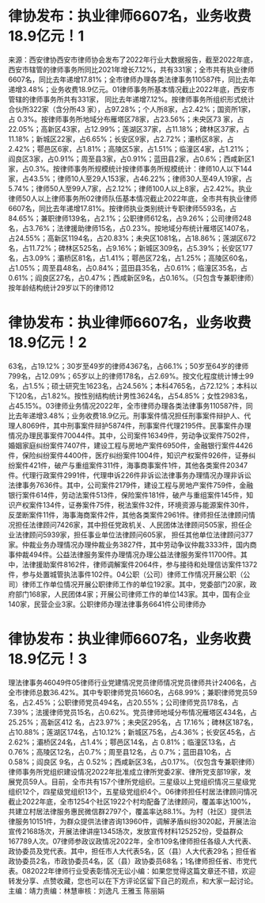 # 律协发布：执业律师6607名，业务收费18.9亿元！1

来源：西安律协西安市律师协会发布了2022年行业大数据报告，截至2022年底，西安市辖管的律师事务所同比2021年增长7.12%，共有331家；全市共有执业律师6607名，同比去年递增17.81%；全市律师办理各类法律事务110587件，同比去年递增3.48%；业务收费18.9亿元。01律师事务所基本情况截止2022年底，西安市管辖的律师事务所共有331家， 同比去年递增7.12%。按律师事务所组织形式统计合伙所322家（含分所43 家），占97.28%；个人所8家，占2.42%；国资所1家，占 0.3%。按律师事务所地域分布雁塔区78家，占23.56%；未央区73 家，占22.05%；高新区43家，占12.99%；莲湖区37家，占11.18%；碑林区37家，占11.18%；新城区22家，占6.65%；长安区9家，占2.72%；灞桥区8家，占2.42%；鄠邑区6家，占1.81%；高陵区5家，占1.51%；临潼区4家，占1.21%；阎良区3家，占0.91%；周至县3家，占0.91%；蓝田县2家，占0.6%；西咸新区1家，占0.3%。按律师事务所规模统计按律师事务所规模统计：律师10人以下144家，占43.5%；律师10人至29人153家，占46.22%；律师30人至49人19家，占5.74%；律师50人至99人7家，占2.12%；律师100人以上8家，占2.42%。执业律师50人以上律师事务所02律师队伍基本情况截止2022年底，全市共有执业律师6607名，同比去年递增17.81%。按律师执业类别统计专职律师5593名，占84.65%；兼职律师139名，占2.1%；公职律师612名，占9.26%；公司律师248名，占3.76%；法律援助律师15名，占0.23%。按地域分布统计雁塔区1407名，占24.55%；高新区1194名，占20.83%；未央区1081名，占18.86%；莲湖区672名，占11.72%；碑林区525名，占9.16%；新城区309名，占5.39%；长安区177名，占3.09%；灞桥区81名，占1.41%；鄠邑区72名，占1.25%；高陵区60名，占1.05%；周至县48名，占0.84%；蓝田县35名，占0.61%；临潼区35名，占0.61%；阎良区27名，占0.47%；西咸新区9名，占0.16%。（只包含专兼职律师）按年龄结构统计29岁以下的律师12

# 律协发布：执业律师6607名，业务收费18.9亿元！2

63名，占19.12%；30岁至49岁的律师4367名，占66.1%；50岁至64岁的律师799名，占12.09%；65岁以上的律师178名，占2.69%。按文化程度统计博士99名，占1.5%；硕士研究生1623名，占24.56%；本科4765名，占72.12%；本科以下120名，占1.82%。按性别结构统计男性3624名，占54.85%；女性2983名，占45.15%。03律师业务情况2022年，全市律师办理各类法律事务110587件，同比去年递增3.48%；业务收费18.9亿元。刑事案件情况担任刑事案件辩护人、代理人8069件，其中刑事案件辩护5874件，刑事案件代理2195件。民事案件办理情况办理民事案件70044件。其中，公司案件16349件，劳动争议案件7502件，婚姻家庭纠纷案件7407件，建设工程与房地产案件6950件，金融银行案件4426件，保险纠纷案件4400件，医疗纠纷案件1004件，知识产权案件926件，证券纠纷案件421件，破产与重组案件311件，海事商事案件1件，其他各类案件20347件。代理行政案件2991件，代理申诉226件非诉讼法律事务办理情况办理非诉讼法律事务7636件。其中，公司案件2179件，建设工程与房地产案件759件，金融银行案件614件，劳动法案件513件，保险案件181件，破产与重组案件145件，知识产权案件134件，证券案件75件，税法案件32件，环境资源与能源案件30件，反垄断案件11件，海事海商案件2件，其他各类案件2961件。律师担任法律顾问情况担任法律顾问7426家，其中担任党政机关、人民团体法律顾问505家，担任企业法律顾问5939家，担任事业单位法律顾问605家， 担任其他单位法律顾问377家。仲裁业务办理情况办理仲裁业务3827件，其中劳动争议仲裁3333件，国内商事仲裁494件。公益法律服务案件办理情况办理公益法律服务案件11700件。其中，法律援助案件8162件，律师调解案件2064件，参与接待和处理信访案件1372件，参与处置城管执法事件102件。04公职（公司）律师工作情况开展公职（公司）律师工作单位情况开展公职律师工作的单位192家。其中，党委部门20家，政府部门168家，人民团体4家；开展公司律师工作的单位143家。其中，国有企业140家，民营企业3家。公职律师办理法律事务6641件公司律师办

# 律协发布：执业律师6607名，业务收费18.9亿元！3

理法律事务46049件05律师行业党建情况党员律师情况党员律师共计2406名，占全市律师总数36.42%。其中专职律师党员1660名，占68.99%；兼职律师党员59名，占2.45%；公职律师党员494名，占20.55%；公司律师党员178名，占7.39%；法援律师党员15名，占0.62%。党员律师地域分布情况雁塔区434名，占25.25%；高新区412 名，占23.97%；未央区295名，占 17.16%；碑林区187名，占10.88%；莲湖区174名，占10.12%；新城区75名，占4.36%；长安区45名，占2.62%；灞桥区24名，占1.4%；鄠邑区14名，占 0.81%；临潼区13名，占0.76%；高陵区12名，占0.7%；周至县12名，占 0.7%；蓝田县10名，占 0.58%；阎良区 9名，占 0.52%；西咸新区3名，占0.17%。（仅包含专兼职律师）律师事务所党组织建设情况2022年批准成立律所党委2家、律所党支部19家，发展党员59人。目前，全市共有157个律所党组织。三星级以上党组织情况三星级党组织12个，四星级党组织13个，五星级党组织4个。06律师担任村居法律顾问情况截止2022年底，全市1254个社区1922个村均配备了法律顾问，覆盖率达100%，共建立村居法律服务惠民微信群2797个，覆盖率达88.1%。为村（社区）提供法律服务10151件，为群众提供法律咨询13960件，调解矛盾纠纷3020起，开展法治宣传2168场次，开展法律讲座1345场次，发放宣传材料125252份，受益群众167789人次。07律师参政议政情况2022年，全市109名律师担任各级人大代表、政协委员及党代表。其中，担任市人大代表5名，区（县）人大代表29名；担任省政协委员2名，市政协委员4名，区（县）政协委员68名；1名律师担任省、市党代表。082022年律师行业受表彰情况无讼小编：如果您觉得这篇文章还不错，欢迎转发分享、点赞收藏，您也可以在下方评论区留下自己的观点，和大家一起讨论。主编：靖力责编：林慧审核：刘逸凡 王雅玉 陈丽娟 

